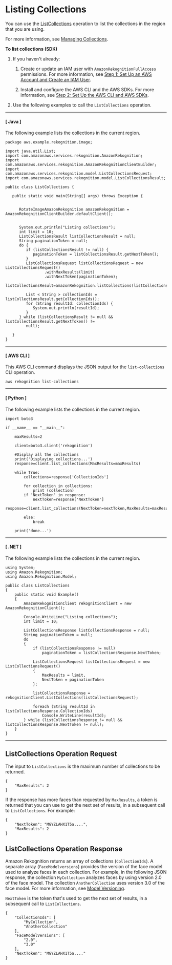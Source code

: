 # Listing Collections<a name="list-collection-procedure"></a>

You can use the [ListCollections](API_ListCollections.md) operation to list the collections in the region that you are using\.

For more information, see [Managing Collections](collections.md#managing-collections)\. 

**To list collections \(SDK\)**

1. If you haven't already:

   1. Create or update an IAM user with `AmazonRekognitionFullAccess` permissions\. For more information, see [Step 1: Set Up an AWS Account and Create an IAM User](setting-up.md#setting-up-iam)\.

   1. Install and configure the AWS CLI and the AWS SDKs\. For more information, see [Step 2: Set Up the AWS CLI and AWS SDKs](setup-awscli-sdk.md)\.

1. Use the following examples to call the `ListCollections` operation\.

------
#### [ Java ]

   The following example lists the collections in the current region\.

   ```
   package aws.example.rekognition.image;
   
   import java.util.List;
   import com.amazonaws.services.rekognition.AmazonRekognition;
   import com.amazonaws.services.rekognition.AmazonRekognitionClientBuilder;
   import com.amazonaws.services.rekognition.model.ListCollectionsRequest;
   import com.amazonaws.services.rekognition.model.ListCollectionsResult;
   
   public class ListCollections {
   
      public static void main(String[] args) throws Exception {
   
   
         RotateImageAmazonRekognition amazonRekognition = AmazonRekognitionClientBuilder.defaultClient();
    
   
         System.out.println("Listing collections");
         int limit = 10;
         ListCollectionsResult listCollectionsResult = null;
         String paginationToken = null;
         do {
            if (listCollectionsResult != null) {
               paginationToken = listCollectionsResult.getNextToken();
            }
            ListCollectionsRequest listCollectionsRequest = new ListCollectionsRequest()
                    .withMaxResults(limit)
                    .withNextToken(paginationToken);
            listCollectionsResult=amazonRekognition.listCollections(listCollectionsRequest);
            
            List < String > collectionIds = listCollectionsResult.getCollectionIds();
            for (String resultId: collectionIds) {
               System.out.println(resultId);
            }
         } while (listCollectionsResult != null && listCollectionsResult.getNextToken() !=
            null);
        
      } 
   }
   ```

------
#### [ AWS CLI ]

   This AWS CLI command displays the JSON output for the `list-collections` CLI operation\. 

   ```
   aws rekognition list-collections 
   ```

------
#### [ Python ]

   The following example lists the collections in the current region\.

   ```
   import boto3
   
   if __name__ == "__main__":
   
       maxResults=2
       
       client=boto3.client('rekognition')
   
       #Display all the collections
       print('Displaying collections...')
       response=client.list_collections(MaxResults=maxResults)
   
       while True:
           collections=response['CollectionIds']
   
           for collection in collections:
               print (collection)
           if 'NextToken' in response:
               nextToken=response['NextToken']
               response=client.list_collections(NextToken=nextToken,MaxResults=maxResults)
               
           else:
               break
   
       print('done...')
   ```

------
#### [ \.NET ]

   The following example lists the collections in the current region\.

   ```
   using System;
   using Amazon.Rekognition;
   using Amazon.Rekognition.Model;
   
   public class ListCollections
   {
       public static void Example()
       {
           AmazonRekognitionClient rekognitionClient = new AmazonRekognitionClient();
   
           Console.WriteLine("Listing collections");
           int limit = 10;
   
           ListCollectionsResponse listCollectionsResponse = null;
           String paginationToken = null;
           do
           {
               if (listCollectionsResponse != null)
                   paginationToken = listCollectionsResponse.NextToken;
   
               ListCollectionsRequest listCollectionsRequest = new ListCollectionsRequest()
               {
                   MaxResults = limit,
                   NextToken = paginationToken
               };
   
               listCollectionsResponse = rekognitionClient.ListCollections(listCollectionsRequest);
   
               foreach (String resultId in listCollectionsResponse.CollectionIds)
                   Console.WriteLine(resultId);
           } while (listCollectionsResponse != null && listCollectionsResponse.NextToken != null);
       }
   }
   ```

------

## ListCollections Operation Request<a name="listcollections-request"></a>

The input to `ListCollections` is the maximum number of collections to be returned\. 

```
{
    "MaxResults": 2
}
```

If the response has more faces than requested by `MaxResults`, a token is returned that you can use to get the next set of results, in a subsequent call to `ListCollections`\. For example:

```
{
    "NextToken": "MGYZLAHX1T5a....",
    "MaxResults": 2
}
```

## ListCollections Operation Response<a name="listcollections-operation-response"></a>

Amazon Rekognition returns an array of collections \(`CollectionIds`\)\. A separate array \(`FaceModelversions`\) provides the version of the face model used to analyze faces in each collection\. For example, in the following JSON response, the collection `MyCollection` analyzes faces by using version 2\.0 of the face model\. The collection `AnotherCollection` uses version 3\.0 of the face model\. For more information, see [Model Versioning](face-detection-model.md)\.

`NextToken` is the token that's used to get the next set of results, in a subsequent call to `ListCollections`\. 

```
{
    "CollectionIds": [
        "MyCollection",
        "AnotherCollection"
    ],
    "FaceModelVersions": [
        "2.0",
        "3.0"
    ],
    "NextToken": "MGYZLAHX1T5a...."
}
```